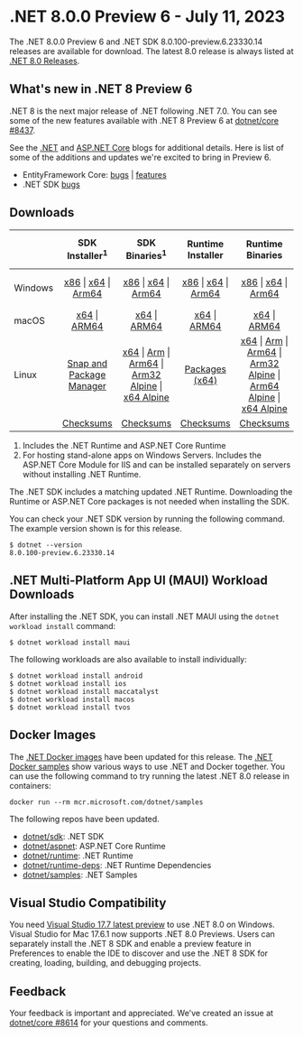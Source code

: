 # .NET 8.0.0 Preview 6 - July 11, 2023

The .NET 8.0.0 Preview 6 and .NET SDK 8.0.100-preview.6.23330.14 releases are available for download. The latest 8.0 release is always listed at [.NET 8.0 Releases](../README.md).

## What's new in .NET 8 Preview 6

.NET 8 is the next major release of .NET following .NET 7.0. You can see some of the new features available with .NET 8 Preview 6 at [dotnet/core #8437](https://github.com/dotnet/core/issues/8437).

See the [.NET][dotnet-blog] and [ASP.NET Core][aspnet-blog] blogs for additional details.
Here is list of some of the additions and updates we're excited to bring in Preview 6.

* EntityFramework Core: [bugs][ef_bugs] | [features][ef_features]
* .NET SDK [bugs][sdk_bugs]

## Downloads

|           | SDK Installer<sup>1</sup>                        | SDK Binaries<sup>1</sup>                 | Runtime Installer                                        | Runtime Binaries                                 | ASP.NET Core Runtime           |Windows Desktop Runtime          |
| --------- | :------------------------------------------:     | :----------------------:                 | :---------------------------:                            | :-------------------------:                      | :-----------------:            | :-----------------:            |
| Windows   | [x86][dotnet-sdk-win-x86.exe] \| [x64][dotnet-sdk-win-x64.exe] \| [Arm64][dotnet-sdk-win-arm64.exe] | [x86][dotnet-sdk-win-x86.zip] \| [x64][dotnet-sdk-win-x64.zip] \|  [Arm64][dotnet-sdk-win-arm64.zip] | [x86][dotnet-runtime-win-x86.exe] \| [x64][dotnet-runtime-win-x64.exe] \| [Arm64][dotnet-runtime-win-arm64.exe] | [x86][dotnet-runtime-win-x86.zip] \| [x64][dotnet-runtime-win-x64.zip] \| [Arm64][dotnet-runtime-win-arm64.zip] | [x86][aspnetcore-runtime-win-x86.exe] \| [x64][aspnetcore-runtime-win-x64.exe] \|<br/> [Hosting Bundle][dotnet-hosting-win.exe]<sup>2</sup> | [x86][windowsdesktop-runtime-win-x86.exe] \| [x64][windowsdesktop-runtime-win-x64.exe] \| [Arm64][windowsdesktop-runtime-win-arm64.exe] |
| macOS     | [x64][dotnet-sdk-osx-x64.pkg] \| [ARM64][dotnet-sdk-osx-arm64.pkg] | [x64][dotnet-sdk-osx-x64.tar.gz] \| [ARM64][dotnet-sdk-osx-arm64.tar.gz]  | [x64][dotnet-runtime-osx-x64.pkg] \| [ARM64][dotnet-runtime-osx-arm64.pkg] | [x64][dotnet-runtime-osx-x64.tar.gz] \| [ARM64][dotnet-runtime-osx-arm64.tar.gz]| [x64][aspnetcore-runtime-osx-x64.tar.gz] \| [ARM64][aspnetcore-runtime-osx-arm64.tar.gz] | - |<sup>1</sup>
| Linux     |  [Snap and Package Manager](../install-linux.md)  | [x64][dotnet-sdk-linux-x64.tar.gz] \| [Arm][dotnet-sdk-linux-arm.tar.gz]  \| [Arm64][dotnet-sdk-linux-arm64.tar.gz] \| [Arm32 Alpine][dotnet-sdk-linux-musl-arm.tar.gz]  \| [x64 Alpine][dotnet-sdk-linux-musl-x64.tar.gz] | [Packages (x64)][linux-packages] | [x64][dotnet-runtime-linux-x64.tar.gz] \| [Arm][dotnet-runtime-linux-arm.tar.gz] \| [Arm64][dotnet-runtime-linux-arm64.tar.gz] \| [Arm32 Alpine][dotnet-runtime-linux-musl-arm.tar.gz] \| [Arm64 Alpine][dotnet-runtime-linux-musl-arm64.tar.gz] \| [x64 Alpine][dotnet-runtime-linux-musl-x64.tar.gz]  | [x64][aspnetcore-runtime-linux-x64.tar.gz]<sup>1</sup>  \| [Arm][aspnetcore-runtime-linux-arm.tar.gz]<sup>1</sup> \| [Arm64][aspnetcore-runtime-linux-arm64.tar.gz]<sup>1</sup> \| [x64 Alpine][aspnetcore-runtime-linux-musl-x64.tar.gz] | - | <sup>1</sup> |
|  | [Checksums][checksums-sdk]                             | [Checksums][checksums-sdk]                                      | [Checksums][checksums-runtime]                             | [Checksums][checksums-runtime]  | [Checksums][checksums-runtime]  | [Checksums][checksums-runtime]


1. Includes the .NET Runtime and ASP.NET Core Runtime
2. For hosting stand-alone apps on Windows Servers. Includes the ASP.NET Core Module for IIS and can be installed separately on servers without installing .NET Runtime.


The .NET SDK includes a matching updated .NET Runtime. Downloading the Runtime or ASP.NET Core packages is not needed when installing the SDK.

You can check your .NET SDK version by running the following command. The example version shown is for this release.

```console
$ dotnet --version
8.0.100-preview.6.23330.14
```

## .NET Multi-Platform App UI (MAUI) Workload Downloads

 After installing the .NET SDK, you can install .NET MAUI using the `dotnet workload install` command:

 ```console
 $ dotnet workload install maui
 ```

 The following workloads are also available to install individually:

 ```console
 $ dotnet workload install android
 $ dotnet workload install ios
 $ dotnet workload install maccatalyst
 $ dotnet workload install macos
 $ dotnet workload install tvos
 ```

## Docker Images

The [.NET Docker images](https://hub.docker.com/_/microsoft-dotnet) have been updated for this release. The [.NET Docker samples](https://github.com/dotnet/dotnet-docker/blob/main/samples/README.md) show various ways to use .NET and Docker together. You can use the following command to try running the latest .NET 8.0 release in containers:

```console
docker run --rm mcr.microsoft.com/dotnet/samples
```

The following repos have been updated.

* [dotnet/sdk](https://hub.docker.com/_/microsoft-dotnet-sdk/): .NET SDK
* [dotnet/aspnet](https://hub.docker.com/_/microsoft-dotnet-aspnet/): ASP.NET Core Runtime
* [dotnet/runtime](https://hub.docker.com/_/microsoft-dotnet-runtime/): .NET Runtime
* [dotnet/runtime-deps](https://hub.docker.com/_/microsoft-dotnet-runtime-deps/): .NET Runtime Dependencies
* [dotnet/samples](https://hub.docker.com/_/microsoft-dotnet-samples/): .NET Samples

## Visual Studio Compatibility

You need [Visual Studio 17.7 latest preview](https://visualstudio.microsoft.com) to use .NET 8.0 on Windows. Visual Studio for Mac 17.6.1 now supports .NET 8.0 Previews. Users can separately install the .NET 8 SDK and enable a preview feature in Preferences to enable the IDE to discover and use the .NET 8 SDK for creating, loading, building, and debugging projects.


## Feedback

Your feedback is important and appreciated. We've created an issue at [dotnet/core #8614](https://github.com/dotnet/core/issues/8614) for your questions and comments.

[blob-runtime]: https://dotnetcli.blob.core.windows.net/dotnet/Runtime/
[blob-sdk]: https://dotnetcli.blob.core.windows.net/dotnet/Sdk/
[release-notes]: https://github.com/dotnet/core/blob/main/release-notes/8.0/preview/8.0.0-preview.6.md

[checksums-runtime]: https://dotnetcli.blob.core.windows.net/dotnet/checksums/8.0.0-preview.6-sha.txt
[checksums-sdk]: https://dotnetcli.blob.core.windows.net/dotnet/checksums/8.0.0-preview.6-sha.txt

[linux-install]: https://learn.microsoft.com/dotnet/core/install/linux
[linux-setup]: https://github.com/dotnet/core/blob/main/Documentation/linux-setup.md

[dotnet-blog]:  https://devblogs.microsoft.com/dotnet/announcing-dotnet-8-preview-6
[aspnet-blog]: https://devblogs.microsoft.com/dotnet/asp-net-core-updates-in-dotnet-8-preview-6/
[ef-blog]: https://devblogs.microsoft.com/dotnet/announcing-ef8-preview-6/
[ef_bugs]: https://github.com/dotnet/efcore/issues?q=is%3Aissue+milestone%3A8.0.0-preview6+is%3Aclosed+label%3Atype-bug
[ef_features]: https://github.com/dotnet/efcore/issues?q=is%3Aissue+milestone%3A8.0.0-preview6+is%3Aclosed+label%3Atype-enhancement

[aspnet_bugs]: https://github.com/aspnet/AspNetCore/issues?q=is%3Aissue+milestone%3A8.0.0-preview6+label%3ADone+label%3Abug
[aspnet_features]: https://github.com/aspnet/AspNetCore/issues?q=is%3Aissue+milestone%3A8.0.0-preview6+label%3ADone+label%3Aenhancement
[runtime_bugs]: https://github.com/dotnet/runtime/issues?utf8=%E2%9C%93&q=is%3Aissue+milestone%3A8.0+label%3Abug+
[runtime_features]: https://github.com/dotnet/runtime/issues?q=is%3Aissue+milestone%3A8.0+label%3Aenhancement

[sdk_bugs]: https://github.com/dotnet/sdk/issues?q=is%3Aissue+is%3Aclosed+milestone%3A8.0.1xx
[linux-packages]: ../install-linux.md


[//]: # ( Runtime 8.0.0-preview.6.23329.7)
[dotnet-runtime-linux-arm.tar.gz]: https://download.visualstudio.microsoft.com/download/pr/3c157004-f9ac-4178-8512-86e946280803/e651125c10950721bb00f72ec9224e73/dotnet-runtime-8.0.0-preview.6.23329.7-linux-arm.tar.gz
[dotnet-runtime-linux-arm64.tar.gz]: https://download.visualstudio.microsoft.com/download/pr/794d54ca-66a0-48b4-8ab3-0c26679df9ba/2e2a9052dd41ba89a780c290ec6daacd/dotnet-runtime-8.0.0-preview.6.23329.7-linux-arm64.tar.gz
[dotnet-runtime-linux-musl-arm.tar.gz]: https://download.visualstudio.microsoft.com/download/pr/7f638237-90ed-468d-a7f8-c3450dc3429b/64fda9f7661c3b3ee07d2937bae715f2/dotnet-runtime-8.0.0-preview.6.23329.7-linux-musl-arm.tar.gz
[dotnet-runtime-linux-musl-arm64.tar.gz]: https://download.visualstudio.microsoft.com/download/pr/33a2195d-09d1-4de0-9d43-ab7bad1e4109/37f4b58b180c0c83a28f15aae080e184/dotnet-runtime-8.0.0-preview.6.23329.7-linux-musl-arm64.tar.gz
[dotnet-runtime-linux-musl-x64.tar.gz]: https://download.visualstudio.microsoft.com/download/pr/e47d704f-05cb-4148-a0a5-752b66e0a3ad/6f1bf5488939ac3484c7df4a4f72f1a1/dotnet-runtime-8.0.0-preview.6.23329.7-linux-musl-x64.tar.gz
[dotnet-runtime-linux-x64.tar.gz]: https://download.visualstudio.microsoft.com/download/pr/6b2b077e-c282-4b4a-a085-aa15dfa5ad96/31668a112cfbe7e23a3238e368bf741a/dotnet-runtime-8.0.0-preview.6.23329.7-linux-x64.tar.gz
[dotnet-runtime-osx-arm64.pkg]: https://download.visualstudio.microsoft.com/download/pr/f73b25df-809a-4154-bd8f-e88983d93fe2/f1745c329b0e2c93e5c8044398c49493/dotnet-runtime-8.0.0-preview.6.23329.7-osx-arm64.pkg
[dotnet-runtime-osx-arm64.tar.gz]: https://download.visualstudio.microsoft.com/download/pr/34e71a1b-88fd-4cd6-91a1-cc13c9ff3ed4/fc7608c28c9052d81d1318b06cba4f07/dotnet-runtime-8.0.0-preview.6.23329.7-osx-arm64.tar.gz
[dotnet-runtime-osx-x64.pkg]: https://download.visualstudio.microsoft.com/download/pr/3e429e54-5523-434d-8aab-839292abc6e6/12174b2dd00fdc23cc832ec8abeb8813/dotnet-runtime-8.0.0-preview.6.23329.7-osx-x64.pkg
[dotnet-runtime-osx-x64.tar.gz]: https://download.visualstudio.microsoft.com/download/pr/3cee771a-f57d-49a8-817e-fcbbb7f34e30/1153323701b97a089c5111bb74129824/dotnet-runtime-8.0.0-preview.6.23329.7-osx-x64.tar.gz
[dotnet-runtime-win-arm64.exe]: https://download.visualstudio.microsoft.com/download/pr/102c7665-9ec4-499e-ba65-6e4e5e231c10/4109a22b8d843bb6251101d1468e32ec/dotnet-runtime-8.0.0-preview.6.23329.7-win-arm64.exe
[dotnet-runtime-win-arm64.zip]: https://download.visualstudio.microsoft.com/download/pr/9414dcb9-ccf8-4ca0-99c7-e773b00d31be/9f746d8dfc655fca87e497550c15d084/dotnet-runtime-8.0.0-preview.6.23329.7-win-arm64.zip
[dotnet-runtime-win-x64.exe]: https://download.visualstudio.microsoft.com/download/pr/bb9c1824-8202-45e2-8560-53e5edf84177/b477d34e83c66b01c30656bb20fb66a7/dotnet-runtime-8.0.0-preview.6.23329.7-win-x64.exe
[dotnet-runtime-win-x64.zip]: https://download.visualstudio.microsoft.com/download/pr/80f1ffdd-0818-47be-9a12-5bb2010883c1/a6ab2d67c399e7501ca6162e9138c284/dotnet-runtime-8.0.0-preview.6.23329.7-win-x64.zip
[dotnet-runtime-win-x86.exe]: https://download.visualstudio.microsoft.com/download/pr/6829ab05-93ff-4604-89d2-17825898252c/bdc66818c2af9ad356a7aebea0c78001/dotnet-runtime-8.0.0-preview.6.23329.7-win-x86.exe
[dotnet-runtime-win-x86.zip]: https://download.visualstudio.microsoft.com/download/pr/f7912222-baf3-42c7-af80-f3e6d23ceb7f/7ee8a766c1181c57270eb377e3fa6b5a/dotnet-runtime-8.0.0-preview.6.23329.7-win-x86.zip

[//]: # ( WindowsDesktop 8.0.0-preview.6.23329.4)
[windowsdesktop-runtime-win-arm64.exe]: https://download.visualstudio.microsoft.com/download/pr/0e21f1a3-894d-4c4b-89bf-4b89ce2b9145/c0fefc1e069d34d946b8185c8a921d94/windowsdesktop-runtime-8.0.0-preview.6.23329.4-win-arm64.exe
[windowsdesktop-runtime-win-arm64.zip]: https://download.visualstudio.microsoft.com/download/pr/ddee6b3b-99b0-4e2d-a6e3-130a6539d892/bd6215923b4f4805522321823b8fba89/windowsdesktop-runtime-8.0.0-preview.6.23329.4-win-arm64.zip
[windowsdesktop-runtime-win-x64.exe]: https://download.visualstudio.microsoft.com/download/pr/a966665a-47dc-4f8e-b10a-1a73e2d1ba76/bd647778a8fc10199eb376a551ec9a45/windowsdesktop-runtime-8.0.0-preview.6.23329.4-win-x64.exe
[windowsdesktop-runtime-win-x64.zip]: https://download.visualstudio.microsoft.com/download/pr/7b7e515e-a389-40f2-9fd0-0f610e9e8b32/57cf295da910738d132121a2c0907787/windowsdesktop-runtime-8.0.0-preview.6.23329.4-win-x64.zip
[windowsdesktop-runtime-win-x86.exe]: https://download.visualstudio.microsoft.com/download/pr/b2cba6be-5f71-423c-b169-4c2178fff500/ed621128abd1ba8fe275413e48cade70/windowsdesktop-runtime-8.0.0-preview.6.23329.4-win-x86.exe
[windowsdesktop-runtime-win-x86.zip]: https://download.visualstudio.microsoft.com/download/pr/19043ac5-c8a4-4425-97a6-9219b277daac/520f2f419fb991390d1697591460b1bd/windowsdesktop-runtime-8.0.0-preview.6.23329.4-win-x86.zip

[//]: # ( ASP 8.0.0-preview.6.23329.11)
[aspnetcore-runtime-linux-arm.tar.gz]: https://download.visualstudio.microsoft.com/download/pr/aae52695-b838-49cf-861a-1b41806f86bd/fd803406f1b70860d6a8e3cefcf88660/aspnetcore-runtime-8.0.0-preview.6.23329.11-linux-arm.tar.gz
[aspnetcore-runtime-linux-arm64.tar.gz]: https://download.visualstudio.microsoft.com/download/pr/ffeb1444-c55b-4689-9def-e641851fe9aa/44b8b52675cc384a8ec44004e9581ba2/aspnetcore-runtime-8.0.0-preview.6.23329.11-linux-arm64.tar.gz
[aspnetcore-runtime-linux-musl-arm.tar.gz]: https://download.visualstudio.microsoft.com/download/pr/49fa5ede-bffc-4d51-a3b0-87f9e7eb0835/ba89da44b7038a98e1442a5cd863a705/aspnetcore-runtime-8.0.0-preview.6.23329.11-linux-musl-arm.tar.gz
[aspnetcore-runtime-linux-musl-arm64.tar.gz]: https://download.visualstudio.microsoft.com/download/pr/0edf7924-861d-4ba3-9f13-a4486d4abae8/82920fbb9ae1a61d784d587430a642d3/aspnetcore-runtime-8.0.0-preview.6.23329.11-linux-musl-arm64.tar.gz
[aspnetcore-runtime-linux-musl-x64.tar.gz]: https://download.visualstudio.microsoft.com/download/pr/a82e91e6-afcd-4526-9cd6-da67312a6ee7/0df4b4587ef2a20ca2eee09b4fab21ff/aspnetcore-runtime-8.0.0-preview.6.23329.11-linux-musl-x64.tar.gz
[aspnetcore-runtime-linux-x64.tar.gz]: https://download.visualstudio.microsoft.com/download/pr/5402fd3d-387d-4841-a9a9-25398ca06f65/812b7d489d7da2513a77c4b47787ae72/aspnetcore-runtime-8.0.0-preview.6.23329.11-linux-x64.tar.gz
[aspnetcore-runtime-osx-arm64.tar.gz]: https://download.visualstudio.microsoft.com/download/pr/ef1f200a-ce41-495b-ad24-8f9e440cf1bc/9c842f011eebc29615d19ac112217329/aspnetcore-runtime-8.0.0-preview.6.23329.11-osx-arm64.tar.gz
[aspnetcore-runtime-osx-x64.tar.gz]: https://download.visualstudio.microsoft.com/download/pr/34774716-83ca-427a-a594-4afbc9d4c0e4/bb7044656d62de96684c2215abbfb01a/aspnetcore-runtime-8.0.0-preview.6.23329.11-osx-x64.tar.gz
[aspnetcore-runtime-win-arm64.zip]: https://download.visualstudio.microsoft.com/download/pr/edb0b79e-1747-4758-85f9-0d370a48c0a6/74b7496ff100fb49487de7d878c8490f/aspnetcore-runtime-8.0.0-preview.6.23329.11-win-arm64.zip
[aspnetcore-runtime-win-x64.exe]: https://download.visualstudio.microsoft.com/download/pr/16de2688-7406-4e47-9428-b03a7ff6fd84/5aa7a34eb427f01bcd746ed17c82656c/aspnetcore-runtime-8.0.0-preview.6.23329.11-win-x64.exe
[aspnetcore-runtime-win-x64.zip]: https://download.visualstudio.microsoft.com/download/pr/cb4502e1-db26-4b0b-8b45-caee821ecfd1/28bc2b7c0e99b98f35509cabe3c454e7/aspnetcore-runtime-8.0.0-preview.6.23329.11-win-x64.zip
[aspnetcore-runtime-win-x86.exe]: https://download.visualstudio.microsoft.com/download/pr/09a72063-5e82-47b3-91b7-c14c44090640/e28ff6cb8fd6fd77220e4f76687fbcfb/aspnetcore-runtime-8.0.0-preview.6.23329.11-win-x86.exe
[aspnetcore-runtime-win-x86.zip]: https://download.visualstudio.microsoft.com/download/pr/d7db50b5-21e0-4fa9-9449-d114d6aff13f/f8d3183ec0c82868147a4f2d4b3beae7/aspnetcore-runtime-8.0.0-preview.6.23329.11-win-x86.zip
[aspnetcore-runtime-composite-linux-arm.tar.gz]: https://download.visualstudio.microsoft.com/download/pr/c366c5eb-07fa-4bf5-ba84-e4aed37eaad6/564a1172a29aa750860b273792d67c34/aspnetcore-runtime-composite-8.0.0-preview.6.23329.11-linux-arm.tar.gz
[aspnetcore-runtime-composite-linux-arm64.tar.gz]: https://download.visualstudio.microsoft.com/download/pr/e63d3375-efb7-4f36-88d3-b15b35ab095e/7660a04729d8645e3c8f05e8fbf66bfc/aspnetcore-runtime-composite-8.0.0-preview.6.23329.11-linux-arm64.tar.gz
[aspnetcore-runtime-composite-linux-musl-arm.tar.gz]: https://download.visualstudio.microsoft.com/download/pr/d61b2c96-997e-4b02-9a02-4557bf39caf9/7aea3b097faf0a45afea7ac11342d47c/aspnetcore-runtime-composite-8.0.0-preview.6.23329.11-linux-musl-arm.tar.gz
[aspnetcore-runtime-composite-linux-musl-arm64.tar.gz]: https://download.visualstudio.microsoft.com/download/pr/f0b22d3c-ebe6-4891-97e7-36339b4bd907/01e4e8cfd8196d206a76992bd5f1788e/aspnetcore-runtime-composite-8.0.0-preview.6.23329.11-linux-musl-arm64.tar.gz
[aspnetcore-runtime-composite-linux-musl-x64.tar.gz]: https://download.visualstudio.microsoft.com/download/pr/c65ecf97-9824-4cb9-bd83-b395f658b340/1a05cca5cbdf3e2f488a52a004494e3d/aspnetcore-runtime-composite-8.0.0-preview.6.23329.11-linux-musl-x64.tar.gz
[aspnetcore-runtime-composite-linux-x64.tar.gz]: https://download.visualstudio.microsoft.com/download/pr/afee2c1e-b4d0-41c9-9b6a-7c7bdee63b15/cfea917d52db073672aaac66c2d733c5/aspnetcore-runtime-composite-8.0.0-preview.6.23329.11-linux-x64.tar.gz
[dotnet-hosting-win.exe]: https://download.visualstudio.microsoft.com/download/pr/e5db48f5-99c6-42ca-804a-85b89ae09671/b5594181b347a9a77246e3645916bd0e/dotnet-hosting-8.0.0-preview.6.23329.11-win.exe

[//]: # ( SDK 8.0.100-preview.6.23330.14)
[dotnet-sdk-linux-arm.tar.gz]: https://download.visualstudio.microsoft.com/download/pr/d5859f18-7182-405d-b933-bf83cb96673c/dddba064f022527ff32778023d0f36b6/dotnet-sdk-8.0.100-preview.6.23330.14-linux-arm.tar.gz
[dotnet-sdk-linux-arm64.tar.gz]: https://download.visualstudio.microsoft.com/download/pr/46626be9-8672-4c2c-b149-3233496e4372/fb49425c9eeb4f05291a9f57250c0e0d/dotnet-sdk-8.0.100-preview.6.23330.14-linux-arm64.tar.gz
[dotnet-sdk-linux-musl-arm.tar.gz]: https://download.visualstudio.microsoft.com/download/pr/5eb93ae1-7c05-4383-a820-59cc050f42c2/71e6f9bcf3815d192e7ce12ce705ce6a/dotnet-sdk-8.0.100-preview.6.23330.14-linux-musl-arm.tar.gz
[dotnet-sdk-linux-musl-arm64.tar.gz]: https://download.visualstudio.microsoft.com/download/pr/c0190d44-8ef8-44cf-a945-4b3832230a9b/a31907dc74e7031760f0eddedde56696/dotnet-sdk-8.0.100-preview.6.23330.14-linux-musl-arm64.tar.gz
[dotnet-sdk-linux-musl-x64.tar.gz]: https://download.visualstudio.microsoft.com/download/pr/b2ade609-8b55-4a3a-9e5b-2b29b86ba54b/42a8f36929cd50ec1645d3fb99ddc520/dotnet-sdk-8.0.100-preview.6.23330.14-linux-musl-x64.tar.gz
[dotnet-sdk-linux-x64.tar.gz]: https://download.visualstudio.microsoft.com/download/pr/0ce806be-89f7-4264-ad1b-6ff1887e7b6b/08a75d03919470fba420b970a7565ef5/dotnet-sdk-8.0.100-preview.6.23330.14-linux-x64.tar.gz
[dotnet-sdk-osx-arm64.pkg]: https://download.visualstudio.microsoft.com/download/pr/7f22cf54-5a57-496d-91a2-87a6ad84f082/0c8e092af75683cf7703193b6473e608/dotnet-sdk-8.0.100-preview.6.23330.14-osx-arm64.pkg
[dotnet-sdk-osx-arm64.tar.gz]: https://download.visualstudio.microsoft.com/download/pr/2eab2544-17ce-46fd-bbef-f945f5d39f89/9a31a37fb7b506d8e2accee49d4e6508/dotnet-sdk-8.0.100-preview.6.23330.14-osx-arm64.tar.gz
[dotnet-sdk-osx-x64.pkg]: https://download.visualstudio.microsoft.com/download/pr/6672a02f-48fd-4f4b-80cd-ed58f8a59f85/112dc40e791e651a818780d5054622f0/dotnet-sdk-8.0.100-preview.6.23330.14-osx-x64.pkg
[dotnet-sdk-osx-x64.tar.gz]: https://download.visualstudio.microsoft.com/download/pr/28518a51-cc36-488f-85e3-0c8538d26a78/52ca92f96fd142ea1fac7d57155cf002/dotnet-sdk-8.0.100-preview.6.23330.14-osx-x64.tar.gz
[dotnet-sdk-win-arm64.exe]: https://download.visualstudio.microsoft.com/download/pr/c4af360f-1797-4f1d-9e49-0582dbf22466/75060ec5f640ff05c7f842eb3978e341/dotnet-sdk-8.0.100-preview.6.23330.14-win-arm64.exe
[dotnet-sdk-win-arm64.zip]: https://download.visualstudio.microsoft.com/download/pr/d58c6a86-a3fc-4484-8d46-cb6a6f435643/3c06d473116838f0789cdd601a2a8344/dotnet-sdk-8.0.100-preview.6.23330.14-win-arm64.zip
[dotnet-sdk-win-x64.exe]: https://download.visualstudio.microsoft.com/download/pr/894a1d1d-e77d-4e46-b134-9d2263c1dd85/387ade6049e0fd1387052e4c7264a26b/dotnet-sdk-8.0.100-preview.6.23330.14-win-x64.exe
[dotnet-sdk-win-x64.zip]: https://download.visualstudio.microsoft.com/download/pr/0072b092-a2f3-4f94-9d74-ded4a9778ff8/ebee51c1135ac31bf746dff35d919216/dotnet-sdk-8.0.100-preview.6.23330.14-win-x64.zip
[dotnet-sdk-win-x86.exe]: https://download.visualstudio.microsoft.com/download/pr/06f61e1a-4e95-401b-a547-93b9199eb9df/f9c28caf93521f1062b360063152306b/dotnet-sdk-8.0.100-preview.6.23330.14-win-x86.exe
[dotnet-sdk-win-x86.zip]: https://download.visualstudio.microsoft.com/download/pr/2836f636-73b4-40f9-a55e-14d8e3e6ce8f/591a87f0f9decb6c1cc7d77574787505/dotnet-sdk-8.0.100-preview.6.23330.14-win-x86.zip
